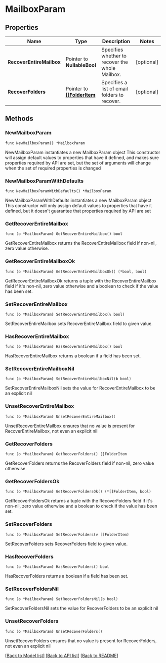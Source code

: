 # MailboxParam

## Properties

Name | Type | Description | Notes
------------ | ------------- | ------------- | -------------
**RecoverEntireMailbox** | Pointer to **NullableBool** | Specifies whether to recover the whole Mailbox. | [optional] 
**RecoverFolders** | Pointer to [**[]FolderItem**](FolderItem.md) | Specifies a list of email folders to recover. | [optional] 

## Methods

### NewMailboxParam

`func NewMailboxParam() *MailboxParam`

NewMailboxParam instantiates a new MailboxParam object
This constructor will assign default values to properties that have it defined,
and makes sure properties required by API are set, but the set of arguments
will change when the set of required properties is changed

### NewMailboxParamWithDefaults

`func NewMailboxParamWithDefaults() *MailboxParam`

NewMailboxParamWithDefaults instantiates a new MailboxParam object
This constructor will only assign default values to properties that have it defined,
but it doesn't guarantee that properties required by API are set

### GetRecoverEntireMailbox

`func (o *MailboxParam) GetRecoverEntireMailbox() bool`

GetRecoverEntireMailbox returns the RecoverEntireMailbox field if non-nil, zero value otherwise.

### GetRecoverEntireMailboxOk

`func (o *MailboxParam) GetRecoverEntireMailboxOk() (*bool, bool)`

GetRecoverEntireMailboxOk returns a tuple with the RecoverEntireMailbox field if it's non-nil, zero value otherwise
and a boolean to check if the value has been set.

### SetRecoverEntireMailbox

`func (o *MailboxParam) SetRecoverEntireMailbox(v bool)`

SetRecoverEntireMailbox sets RecoverEntireMailbox field to given value.

### HasRecoverEntireMailbox

`func (o *MailboxParam) HasRecoverEntireMailbox() bool`

HasRecoverEntireMailbox returns a boolean if a field has been set.

### SetRecoverEntireMailboxNil

`func (o *MailboxParam) SetRecoverEntireMailboxNil(b bool)`

 SetRecoverEntireMailboxNil sets the value for RecoverEntireMailbox to be an explicit nil

### UnsetRecoverEntireMailbox
`func (o *MailboxParam) UnsetRecoverEntireMailbox()`

UnsetRecoverEntireMailbox ensures that no value is present for RecoverEntireMailbox, not even an explicit nil
### GetRecoverFolders

`func (o *MailboxParam) GetRecoverFolders() []FolderItem`

GetRecoverFolders returns the RecoverFolders field if non-nil, zero value otherwise.

### GetRecoverFoldersOk

`func (o *MailboxParam) GetRecoverFoldersOk() (*[]FolderItem, bool)`

GetRecoverFoldersOk returns a tuple with the RecoverFolders field if it's non-nil, zero value otherwise
and a boolean to check if the value has been set.

### SetRecoverFolders

`func (o *MailboxParam) SetRecoverFolders(v []FolderItem)`

SetRecoverFolders sets RecoverFolders field to given value.

### HasRecoverFolders

`func (o *MailboxParam) HasRecoverFolders() bool`

HasRecoverFolders returns a boolean if a field has been set.

### SetRecoverFoldersNil

`func (o *MailboxParam) SetRecoverFoldersNil(b bool)`

 SetRecoverFoldersNil sets the value for RecoverFolders to be an explicit nil

### UnsetRecoverFolders
`func (o *MailboxParam) UnsetRecoverFolders()`

UnsetRecoverFolders ensures that no value is present for RecoverFolders, not even an explicit nil

[[Back to Model list]](../README.md#documentation-for-models) [[Back to API list]](../README.md#documentation-for-api-endpoints) [[Back to README]](../README.md)


